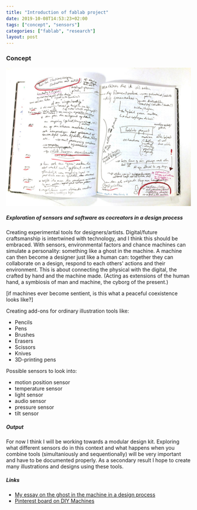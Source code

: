 ```yaml
---
title: "Introduction of fablab project"
date: 2019-10-08T14:53:23+02:00
tags: ["concept", "sensors"]
categories: ["fablab", "research"]
layout: post
---
```


### Concept
![concept description](/images/book4.jpg)

##### Exploration of sensors and software as cocreators in a design process

Creating experimental tools for designers/artists. Digital/future craftsmanship is intertwined with technology, and I think this should be embraced. With sensors, environmental factors and chance machines can simulate a personality: something like a ghost in the machine. A machine can then become a designer just like a human can: together they can collaborate on a design, respond to each others' actions and their environment. This is about connecting the physical with the digital, the crafted by hand and the machine made. (Acting as extensions of the human hand, a symbiosis of man and machine, the cyborg of the present.)

[if machines ever become sentient, is this what a peaceful coexistence looks like?]

Creating add-ons for ordinary illustration tools like:

- Pencils
- Pens
- Brushes
- Erasers
- Scissors
- Knives
- 3D-printing pens


Possible sensors to look into: 

- motion position sensor
- temperature sensor
- light sensor
- audio sensor
- pressure sensor
- tilt sensor

##### Output
For now I think I will be working towards a modular design kit. Exploring what different sensors do in this context and what happens when you combine tools (simultaniously and sequentionally) will be very important and have to be documented properly. As a secondary result I hope to create many illustrations and designs using these tools. 

##### Links
- [My essay on the ghost in the machine in a design process](https://michellevossen.com/essay)
- [Pinterest board on DIY Machines](https://nl.pinterest.com/michellemvossen/diy-machines/)